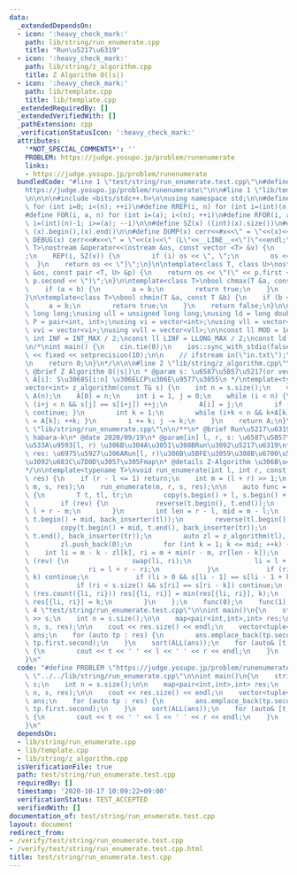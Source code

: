 ```yaml
---
data:
  _extendedDependsOn:
  - icon: ':heavy_check_mark:'
    path: lib/string/run_enumerate.cpp
    title: "Run\u5217\u6319"
  - icon: ':heavy_check_mark:'
    path: lib/string/z_algorithm.cpp
    title: Z Algorithm O(|s|)
  - icon: ':heavy_check_mark:'
    path: lib/template.cpp
    title: lib/template.cpp
  _extendedRequiredBy: []
  _extendedVerifiedWith: []
  _pathExtension: cpp
  _verificationStatusIcon: ':heavy_check_mark:'
  attributes:
    '*NOT_SPECIAL_COMMENTS*': ''
    PROBLEM: https://judge.yosupo.jp/problem/runenumerate
    links:
    - https://judge.yosupo.jp/problem/runenumerate
  bundledCode: "#line 1 \"test/string/run_enumerate.test.cpp\"\n#define PROBLEM \"\
    https://judge.yosupo.jp/problem/runenumerate\"\n\n#line 1 \"lib/template.cpp\"\
    \n\n\n\n#include <bits/stdc++.h>\n\nusing namespace std;\n\n#define REP(i, n)\
    \ for (int i=0; i<(n); ++i)\n#define RREP(i, n) for (int i=(int)(n)-1; i>=0; --i)\n\
    #define FOR(i, a, n) for (int i=(a); i<(n); ++i)\n#define RFOR(i, a, n) for (int\
    \ i=(int)(n)-1; i>=(a); --i)\n\n#define SZ(x) ((int)(x).size())\n#define ALL(x)\
    \ (x).begin(),(x).end()\n\n#define DUMP(x) cerr<<#x<<\" = \"<<(x)<<endl\n#define\
    \ DEBUG(x) cerr<<#x<<\" = \"<<(x)<<\" (L\"<<__LINE__<<\")\"<<endl;\n\ntemplate<class\
    \ T>\nostream &operator<<(ostream &os, const vector <T> &v) {\n    os << \"[\"\
    ;\n    REP(i, SZ(v)) {\n        if (i) os << \", \";\n        os << v[i];\n  \
    \  }\n    return os << \"]\";\n}\n\ntemplate<class T, class U>\nostream &operator<<(ostream\
    \ &os, const pair <T, U> &p) {\n    return os << \"(\" << p.first << \" \" <<\
    \ p.second << \")\";\n}\n\ntemplate<class T>\nbool chmax(T &a, const T &b) {\n\
    \    if (a < b) {\n        a = b;\n        return true;\n    }\n    return false;\n\
    }\n\ntemplate<class T>\nbool chmin(T &a, const T &b) {\n    if (b < a) {\n   \
    \     a = b;\n        return true;\n    }\n    return false;\n}\n\nusing ll =\
    \ long long;\nusing ull = unsigned long long;\nusing ld = long double;\nusing\
    \ P = pair<int, int>;\nusing vi = vector<int>;\nusing vll = vector<ll>;\nusing\
    \ vvi = vector<vi>;\nusing vvll = vector<vll>;\n\nconst ll MOD = 1e9 + 7;\nconst\
    \ int INF = INT_MAX / 2;\nconst ll LINF = LLONG_MAX / 2;\nconst ld eps = 1e-9;\n\
    \n/*\nint main() {\n    cin.tie(0);\n    ios::sync_with_stdio(false);\n    cout\
    \ << fixed << setprecision(10);\n\n    // ifstream in(\"in.txt\");\n    // cin.rdbuf(in.rdbuf());\n\
    \n    return 0;\n}\n*/\n\n\n#line 2 \"lib/string/z_algorithm.cpp\"\n\n/**\n *\
    \ @brief Z Algorithm O(|s|)\n * @param s: \u6587\u5B57\u5217(or vector)\n * @return\
    \ A[i]: S\u3068S[i:n] \u306ELCP\u306E\u9577\u3055\n */\ntemplate<typename T>\n\
    vector<int> z_algorithm(const T& s) {\n    int n = s.size();\n    vector<int>\
    \ A(n);\n    A[0] = n;\n    int i = 1, j = 0;\n    while (i < n) {\n        while\
    \ (i+j < n && s[j] == s[i+j]) ++j;\n        A[i] = j;\n        if (j == 0) { ++i;\
    \ continue; }\n        int k = 1;\n        while (i+k < n && k+A[k] < j) { A[i+k]\
    \ = A[k]; ++k; }\n        i += k; j -= k;\n    }\n    return A;\n}\n\n#line 3\
    \ \"lib/string/run_enumerate.cpp\"\n\n/**\n* @brief Run\u5217\u6319\n* @maintainer\
    \ habara-k\n* @date 2020/09/19\n* @param[in] l, r, s: \u6587\u5B57\u5217(or vector)s\u306E\
    \u533A\u9593[l, r) \u306B\u304A\u3051\u308BRun\u3092\u5217\u6319\n* @param[out]\
    \ res: \u6975\u5927\u306ARun[l, r)\u306B\u5BFE\u3059\u308B\u6700\u5C0F\u5468\u671F\
    \u3092\u683C\u7D0D\u3057\u305Fmap\n* @details Z-Algorithm \u306B\u4F9D\u5B58\n\
    */\n\ntemplate<typename T>\nvoid run_enumerate(int l, int r, const T& s, map<pair<int,int>,int>&\
    \ res) {\n    if (r - l <= 1) return;\n    int m = (l + r) >> 1;\n    run_enumerate(l,\
    \ m, s, res);\n    run_enumerate(m, r, s, res);\n\n    auto func = [&](bool rev)\
    \ {\n        T t, tl, tr;\n        copy(s.begin() + l, s.begin() + r, back_inserter(t));\n\
    \        if (rev) {\n            reverse(t.begin(), t.end());\n            m =\
    \ l + r - m;\n        }\n        int len = r - l, mid = m - l;\n        copy(t.begin(),\
    \ t.begin() + mid, back_inserter(tl));\n        reverse(tl.begin(), tl.end());\n\
    \        copy(t.begin() + mid, t.end(), back_inserter(tr));\n        copy(t.begin(),\
    \ t.end(), back_inserter(tr));\n        auto zl = z_algorithm(tl), zr = z_algorithm(tr);\n\
    \        zl.push_back(0);\n        for (int k = 1; k <= mid; ++k) {\n        \
    \    int li = m - k - zl[k], ri = m + min(r - m, zr[len - k]);\n            if\
    \ (rev) {\n                swap(li, ri);\n                li = l + r - li;\n \
    \               ri = l + r - ri;\n            }\n            if (ri - li < 2 *\
    \ k) continue;\n            if (li > 0 && s[li - 1] == s[li - 1 + k]) continue;\n\
    \            if (ri < s.size() && s[ri] == s[ri - k]) continue;\n            if\
    \ (res.count({li, ri})) res[{li, ri}] = min(res[{li, ri}], k);\n            else\
    \ res[{li, ri}] = k;\n        }\n    };\n    func(0);\n    func(1);\n}\n\n#line\
    \ 4 \"test/string/run_enumerate.test.cpp\"\n\nint main()\n{\n    string s; cin\
    \ >> s;\n    int n = s.size();\n\n    map<pair<int,int>,int> res;\n    run_enumerate(0,\
    \ n, s, res);\n\n    cout << res.size() << endl;\n    vector<tuple<int,int,int>>\
    \ ans;\n    for (auto tp : res) {\n        ans.emplace_back(tp.second, tp.first.first,\
    \ tp.first.second);\n    }\n    sort(ALL(ans));\n    for (auto& [t, l, r] : ans)\
    \ {\n        cout << t << ' ' << l << ' ' << r << endl;\n    }\n    return 0;\n\
    }\n"
  code: "#define PROBLEM \"https://judge.yosupo.jp/problem/runenumerate\"\n\n#include\
    \ \"../../lib/string/run_enumerate.cpp\"\n\nint main()\n{\n    string s; cin >>\
    \ s;\n    int n = s.size();\n\n    map<pair<int,int>,int> res;\n    run_enumerate(0,\
    \ n, s, res);\n\n    cout << res.size() << endl;\n    vector<tuple<int,int,int>>\
    \ ans;\n    for (auto tp : res) {\n        ans.emplace_back(tp.second, tp.first.first,\
    \ tp.first.second);\n    }\n    sort(ALL(ans));\n    for (auto& [t, l, r] : ans)\
    \ {\n        cout << t << ' ' << l << ' ' << r << endl;\n    }\n    return 0;\n\
    }\n"
  dependsOn:
  - lib/string/run_enumerate.cpp
  - lib/template.cpp
  - lib/string/z_algorithm.cpp
  isVerificationFile: true
  path: test/string/run_enumerate.test.cpp
  requiredBy: []
  timestamp: '2020-10-17 10:09:22+09:00'
  verificationStatus: TEST_ACCEPTED
  verifiedWith: []
documentation_of: test/string/run_enumerate.test.cpp
layout: document
redirect_from:
- /verify/test/string/run_enumerate.test.cpp
- /verify/test/string/run_enumerate.test.cpp.html
title: test/string/run_enumerate.test.cpp
---
```

